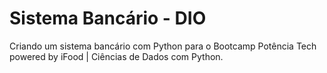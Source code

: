 # Sistema Bancário - DIO
Criando um sistema bancário com Python para o Bootcamp Potência Tech powered by iFood | Ciências de Dados com Python.
